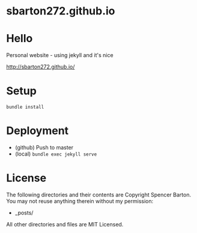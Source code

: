 sbarton272.github.io
====================

# Hello

Personal website - using jekyll and it's nice

http://sbarton272.github.io/

# Setup

```
bundle install
```

# Deployment

- (github) Push to master
- (local) `bundle exec jekyll serve`

# License

The following directories and their contents are Copyright Spencer Barton. You may not reuse anything therein without my permission:

* _posts/

All other directories and files are MIT Licensed.
